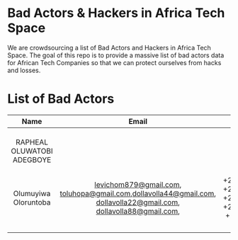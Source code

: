 # Bad Actors & Hackers in Africa Tech Space
We are crowdsourcing a list of Bad Actors and Hackers in Africa Tech Space. 
The goal of this repo is to provide a massive list of bad actors data for African Tech Companies so that we can protect ourselves from hacks and losses. 

# List of Bad Actors

|Name  | Email  | Phone  | NIN  | BVN  |Bank Info   | Passport |Wallet Addresses |   |
|:-:|:-:|:-:|:-:|:-:|:-:|:-:|:-:|:-:|
| RAPHEAL OLUWATOBI ADEGBOYE |   |   |   |   |Opay: 8125911994;  FIRST BANK OF NIGERIA: 3099020977  |   |   |   |
|Olumuyiwa Oloruntoba   | levichom879@gmail.com, toluhopa@gmail.com,dollavolla44@gmail.com, dollavolla22@gmail.com, dollavolla88@gmail.com,   | +2349161977253, +2349163275141, +2348101342359, +2349163774589, +234916282580,  |   |   | Wema: 7811527495  |   | TTu5PDemegwtKsGJC1wpQQAwYujxsBVGgT, TKHoZD9ELdENG82FNgAxJ6bYDJ1W1gWgCu |   |
|   |   |   |   |   |   |   |   |   |
|   |   |   |   |   |   |   |   |   |
|   |   |   |   |   |   |   |   |   |
|   |   |   |   |   |   |   |   |   |
